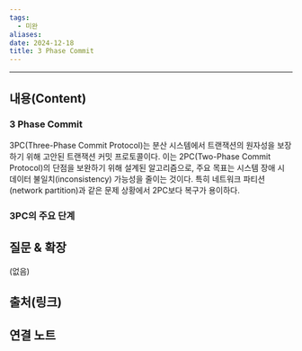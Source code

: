 ```yaml
---
tags:
  - 미완
aliases: 
date: 2024-12-18
title: 3 Phase Commit
---
```

---

## 내용(Content)

### 3 Phase Commit

3PC(Three-Phase Commit Protocol)는 분산 시스템에서 트랜잭션의 원자성을 보장하기 위해 고안된 트랜잭션 커밋 프로토콜이다. 이는 2PC(Two-Phase Commit Protocol)의 단점을 보완하기 위해 설계된 알고리즘으로, 주요 목표는 시스템 장애 시 데이터 불일치(inconsistency) 가능성을 줄이는 것이다. 특히 네트워크 파티션(network partition)과 같은 문제 상황에서 2PC보다 복구가 용이하다.

### 3PC의 주요 단계



## 질문 & 확장

(없음)

## 출처(링크)


## 연결 노트










